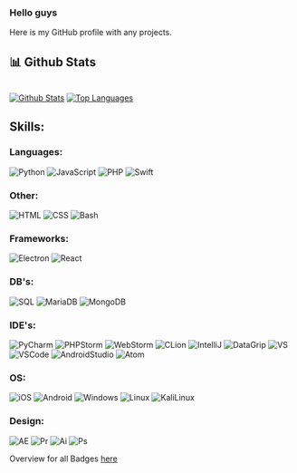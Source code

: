 ### Hello guys
Here is my GitHub profile with any projects.

<!-- 
If you have enough time for that, you will check out my website:

[![Website](https://img.shields.io/website?label=Mr-MubelBubel.io&style=for-the-badge&url=https%3A%2F%2Ferarnitox.de)](https://mr-mubelbubel.github.io/portfolio/) 
-->


## 📊 Github Stats

  <br/>
    <a href="https://github.com/Mr-MubelBubel/github-readme-stats"><img alt="Github Stats" src="https://github-readme-stats.vercel.app/api?username=Mr-MubelBubel&show_icons=true&count_private=true&theme=react&hide_border=true&bg_color=0D1117" /></a>
  <a href="https://github.com/Mr-MubelBubel/github-readme-stats"><img alt="Top Languages" src="https://github-readme-stats.vercel.app/api/top-langs/?username=Mr-MubelBubel&langs_count=8&count_private=true&layout=compact&theme=react&hide_border=true&bg_color=0D1117" /></a>
  <br/>

## Skills:

### Languages:
![Python](https://img.shields.io/badge/Python-3776AB.svg?style=for-the-badge&logo=Python&logoColor=white)
![JavaScript](https://img.shields.io/badge/JavaScript-F7DF1E.svg?style=for-the-badge&logo=JavaScript&logoColor=black)
![PHP](https://img.shields.io/badge/PHP-777BB4.svg?style=for-the-badge&logo=PHP&logoColor=white)
![Swift](https://img.shields.io/badge/swift-F54A2A?style=for-the-badge&logo=swift&logoColor=white)

### Other:
![HTML](https://img.shields.io/badge/HTML5-E34F26.svg?style=for-the-badge&logo=HTML5&logoColor=white)
![CSS](https://img.shields.io/badge/CSS3-1572B6.svg?style=for-the-badge&logo=CSS3&logoColor=white)
![Bash](https://img.shields.io/badge/GNU%20Bash-4EAA25.svg?style=for-the-badge&logo=GNU-Bash&logoColor=white)

### Frameworks:
![Electron](https://img.shields.io/badge/Electron-47848F.svg?style=for-the-badge&logo=Electron&logoColor=white)
![React](https://img.shields.io/badge/react-%2320232a.svg?style=for-the-badge&logo=react&logoColor=%2361DAFB)

### DB's:
![SQL](https://img.shields.io/badge/MySQL-4479A1.svg?style=for-the-badge&logo=MySQL&logoColor=white)
![MariaDB](https://img.shields.io/badge/MariaDB-003545.svg?style=for-the-badge&logo=MariaDB&logoColor=white)
![MongoDB](https://img.shields.io/badge/MongoDB-47A248.svg?style=for-the-badge&logo=MongoDB&logoColor=white)

### IDE's:
![PyCharm](https://img.shields.io/badge/PyCharm-000000.svg?style=for-the-badge&logo=PyCharm&logoColor=white)
![PHPStorm](https://img.shields.io/badge/PhpStorm-000000.svg?style=for-the-badge&logo=PhpStorm&logoColor=white)
![WebStorm](https://img.shields.io/badge/WebStorm-000000.svg?style=for-the-badge&logo=WebStorm&logoColor=white)
![CLion](https://img.shields.io/badge/CLion-000000.svg?style=for-the-badge&logo=CLion&logoColor=white)
![IntelliJ](https://img.shields.io/badge/IntelliJ%20IDEA-000000.svg?style=for-the-badge&logo=IntelliJ-IDEA&logoColor=white)
![DataGrip](https://img.shields.io/badge/DataGrip-000000.svg?style=for-the-badge&logo=DataGrip&logoColor=white)
![VS](https://img.shields.io/badge/Visual%20Studio-5C2D91.svg?style=for-the-badge&logo=Visual-Studio&logoColor=white)
![VSCode](https://img.shields.io/badge/Visual%20Studio%20Code-007ACC.svg?style=for-the-badge&logo=Visual-Studio-Code&logoColor=white)
![AndroidStudio](https://img.shields.io/badge/Android%20Studio-3DDC84.svg?style=for-the-badge&logo=Android-Studio&logoColor=white)
![Atom](https://img.shields.io/badge/Atom-66595C.svg?style=for-the-badge&logo=Atom&logoColor=white)

### OS:
![iOS](https://img.shields.io/badge/iOS-000000.svg?style=for-the-badge&logo=iOS&logoColor=white)
![Android](https://img.shields.io/badge/Android-3DDC84.svg?style=for-the-badge&logo=Android&logoColor=white)
![Windows](https://img.shields.io/badge/Windows-0078D6.svg?style=for-the-badge&logo=Windows&logoColor=white)
![Linux](https://img.shields.io/badge/Linux-FCC624.svg?style=for-the-badge&logo=Linux&logoColor=black)
![KaliLinux](https://img.shields.io/badge/Kali%20Linux-557C94.svg?style=for-the-badge&logo=Kali-Linux&logoColor=white)

### Design:
![AE](https://img.shields.io/badge/Adobe%20After%20Effects-9999FF.svg?style=for-the-badge&logo=Adobe-After-Effects&logoColor=white)
![Pr](https://img.shields.io/badge/Adobe%20Premiere%20Pro-9999FF.svg?style=for-the-badge&logo=Adobe-Premiere-Pro&logoColor=white)
![Ai](https://img.shields.io/badge/Adobe%20Illustrator-FF9A00.svg?style=for-the-badge&logo=Adobe-Illustrator&logoColor=white)
![Ps](https://img.shields.io/badge/Adobe%20Photoshop-31A8FF.svg?style=for-the-badge&logo=Adobe-Photoshop&logoColor=white)

Overview for all Badges [here](https://github.com/Ileriayo/markdown-badges)
